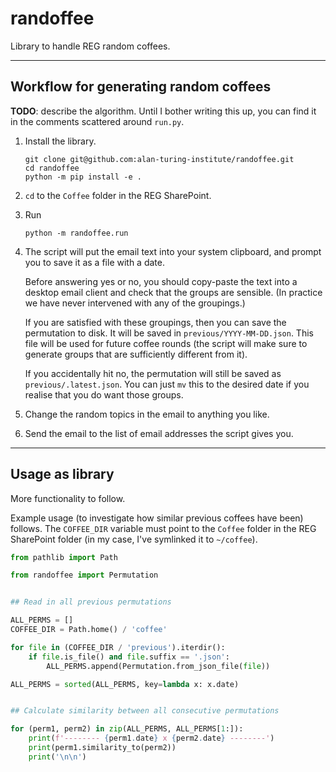 # randoffee

Library to handle REG random coffees.

--------

## Workflow for generating random coffees

**TODO**: describe the algorithm.
Until I bother writing this up, you can find it in the comments scattered around `run.py`.

1. Install the library.

       git clone git@github.com:alan-turing-institute/randoffee.git
       cd randoffee
       python -m pip install -e .

2. `cd` to the `Coffee` folder in the REG SharePoint.

3. Run

       python -m randoffee.run

4. The script will put the email text into your system clipboard, and prompt you to save it as a file with a date.

   Before answering yes or no, you should copy-paste the text into a desktop email client and check that the groups are sensible.
   (In practice we have never intervened with any of the groupings.)

   If you are satisfied with these groupings, then you can save the permutation to disk.
   It will be saved in `previous/YYYY-MM-DD.json`.
   This file will be used for future coffee rounds (the script will make sure to generate groups that are sufficiently different from it).

   If you accidentally hit no, the permutation will still be saved as `previous/.latest.json`.
   You can just `mv` this to the desired date if you realise that you do want those groups.

5. Change the random topics in the email to anything you like.

6. Send the email to the list of email addresses the script gives you.

-------

## Usage as library

More functionality to follow.

Example usage (to investigate how similar previous coffees have been) follows.
The `COFFEE_DIR` variable must point to the `Coffee` folder in the REG SharePoint folder (in my case, I've symlinked it to `~/coffee`).


```python
from pathlib import Path

from randoffee import Permutation


## Read in all previous permutations

ALL_PERMS = []
COFFEE_DIR = Path.home() / 'coffee'

for file in (COFFEE_DIR / 'previous').iterdir():
    if file.is_file() and file.suffix == '.json':
        ALL_PERMS.append(Permutation.from_json_file(file))

ALL_PERMS = sorted(ALL_PERMS, key=lambda x: x.date)


## Calculate similarity between all consecutive permutations

for (perm1, perm2) in zip(ALL_PERMS, ALL_PERMS[1:]):
    print(f'-------- {perm1.date} x {perm2.date} --------')
    print(perm1.similarity_to(perm2))
    print('\n\n')
```
